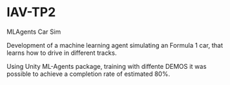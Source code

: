 # IAV-TP2
 MLAgents Car Sim


Development of a machine learning agent simulating an Formula 1 car, that learns how to drive in different tracks.

Using Unity ML-Agents package, training with diffente DEMOS it was possible to achieve a completion rate of estimated 80%.
